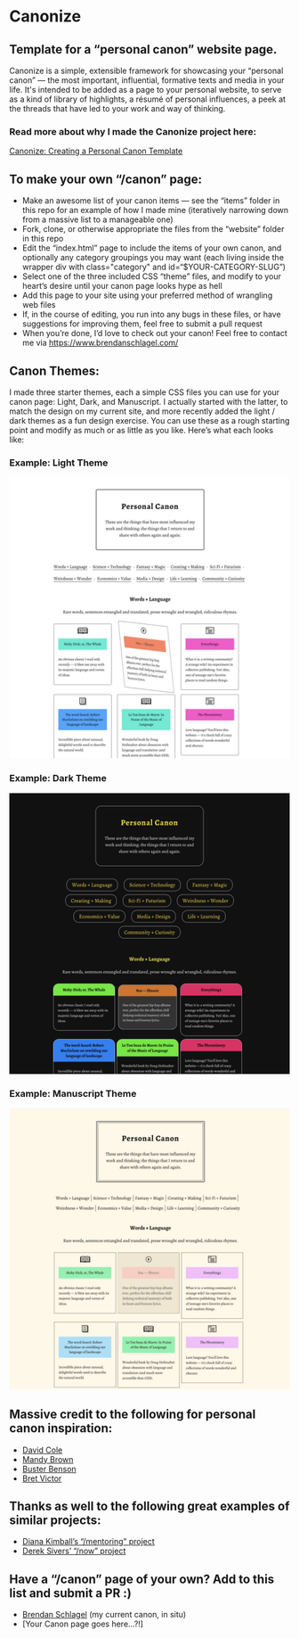 # Canonize
## Template for a “personal canon” website page.

Canonize is a simple, extensible framework for showcasing your “personal canon” — the most important, influential, formative texts and media in your life. It's intended to be added as a page to your personal website, to serve as a kind of library of highlights, a résumé of personal influences, a peek at the threads that have led to your work and way of thinking.

### Read more about why I made the Canonize project here:
[Canonize: Creating a Personal Canon Template](https://www.brendanschlagel.com/2017/11/05/canonize-creating-personal-canon-template/)

## To make your own “/canon” page:
- Make an awesome list of your canon items — see the “items” folder in this repo for an example of how I made mine (iteratively narrowing down from a massive list to a manageable one)
- Fork, clone, or otherwise appropriate the files from the “website” folder in this repo
- Edit the “index.html” page to include the items of your own canon, and optionally any category groupings you may want (each living inside the wrapper div with class="category" and id=“$YOUR-CATEGORY-SLUG”)
- Select one of the three included CSS “theme” files, and modify to your heart’s desire until your canon page looks hype as hell
- Add this page to your site using your preferred method of wrangling web files
- If, in the course of editing, you run into any bugs in these files, or have suggestions for improving them, feel free to submit a pull request
- When you’re done, I’d love to check out your canon! Feel free to contact me via https://www.brendanschlagel.com/

## Canon Themes:
I made three starter themes, each a simple CSS files you can use for your canon page: Light, Dark, and Manuscript. I actually started with the latter, to match the design on my current site, and more recently added the light / dark themes as a fun design exercise. You can use these as a rough starting point and modify as much or as little as you like. Here’s what each looks like:

### Example: Light Theme
![Example: Light Theme](/images/canonize-theme-light.jpg?raw=true "Example: Light Theme")

### Example: Dark Theme
![Example: Dark Theme](/images/canonize-theme-dark.jpg?raw=true "Example: Dark Theme")

### Example: Manuscript Theme
![Example: Manuscript Theme](/images/canonize-theme-manuscript.jpg?raw=true "Example: Manuscript Theme")

## Massive credit to the following for personal canon inspiration:
- [David Cole](http://davidcole.me/canon/)
- [Mandy Brown](http://aworkinglibrary.com/)
- [Buster Benson](https://buster.gitbooks.io/public/book-of-beliefs.html#articles)
- [Bret Victor](http://worrydream.com/#!/Links)

## Thanks as well to the following great examples of similar projects:
- [Diana Kimball’s “/mentoring” project](https://github.com/dianakimball/mentoring)
- [Derek Sivers’ “/now” project](http://nownownow.com/about)

## Have a “/canon” page of your own? Add to this list and submit a PR :)
- [Brendan Schlagel](https://www.brendanschlagel.com/canon/) (my current canon, in situ)
- [Your Canon page goes here…?!]

